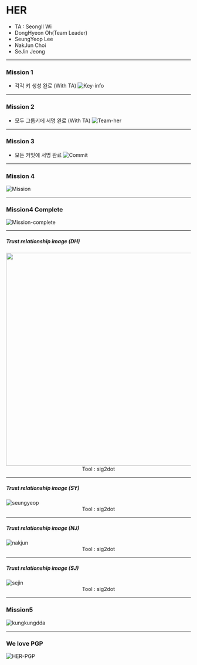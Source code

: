 # HER

- TA : SeongIl Wi
- DongHyeon Oh(Team Leader)
- SeungYeop Lee
- NakJun Choi
- SeJin Jeong

---

### Mission 1

- 각각 키 생성 완료 (With TA)
![Key-info](images/key_info.png)

---

### Mission 2

- 모두  그룹키에 서명 완료 (With TA)
![Team-her](images/team_her.jpg)

---

### Mission 3

- 모든 커밋에 서명 완료
![Commit](images/github_commit.jpg)

---

### Mission 4

![Mission](images/mission4.png)

---

### Mission4 Complete

![Mission-complete](images/mission4_complete.jpg)

---

##### Trust relationship image (DH)

<img src="images/DH_sig2dot.jpg" width=665px height=580px>
<span style="display:table;margin:auto">Tool : sig2dot</span>

---

##### Trust relationship image (SY)

![seungyeop](images/SY_sig2dot.jpg)
<span style="display:table;margin:auto">Tool : sig2dot</span>

---

##### Trust relationship image (NJ)

![nakjun](images/NJ_sig2dot.jpg)
<span style="display:table;margin:auto">Tool : sig2dot</span>

---

##### Trust relationship image (SJ)

![sejin](images/SJ_sig2dot.jpg)
<span style="display:table;margin:auto">Tool : sig2dot</span>

---

### Mission5

![kungkungdda](images/kungkungdda.jpg)

---

### We love PGP

![HER-PGP](images/HER_PGP.png)


